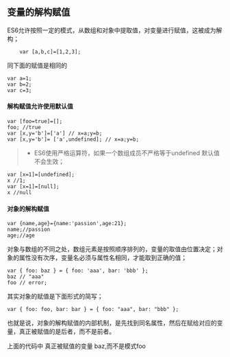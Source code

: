 ## 变量的解构赋值

ES6允许按照一定的模式，从数组和对象中提取值，对变量进行赋值，这被成为解构；

```
    var [a,b,c]=[1,2,3];
```
同下面的赋值是相同的
```
var a=1;
var b=2;
var c=3;
```
#### 解构赋值允许使用默认值
```
var [foo=true]=[];
foo; //true
var [x,y='b']=['a'] // x=a;y=b;
var [x,y='b']= ['a',undefined]; // x=a;y=b;
```
> * ES6使用严格运算符，如果一个数组成员不严格等于undefined 默认值不会生效；

```
var [x=1]=[undefined];
x //1;
var [x=1]=[null];
x //null

```
#### 对象的解构赋值
```
var {name,age}={name:'passion',age:21};
name;//passion
age;//age
```
对象与数组的不同之处，数组元素是按照顺序排列的，变量的取值由位置决定；对象的属性没有次序，变量名必须与属性名相同，才能取到正确的值；
```
var { foo: baz } = { foo: 'aaa', bar: 'bbb' };
baz // "aaa"
foo // error;
```
其实对象的赋值是下面形式的简写；
```
var { foo: foo, bar: bar } = { foo: "aaa", bar: "bbb" };
```
也就是说，对象的解构赋值的内部机制，是先找到同名属性，然后在赋给对应的变量，真正被赋值的是后者，而不是前者。

上面的代码中 真正被赋值的变量 baz,而不是模式foo
